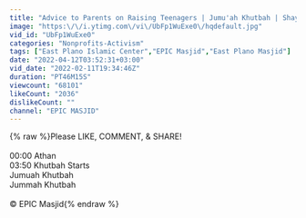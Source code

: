 ```yaml
---
title: "Advice to Parents on Raising Teenagers | Jumu'ah Khutbah | Shaykh Dr. Yasir Qadhi"
image: "https:\/\/i.ytimg.com\/vi\/UbFp1WuExe0\/hqdefault.jpg"
vid_id: "UbFp1WuExe0"
categories: "Nonprofits-Activism"
tags: ["East Plano Islamic Center","EPIC Masjid","East Plano Masjid"]
date: "2022-04-12T03:52:31+03:00"
vid_date: "2022-02-11T19:34:46Z"
duration: "PT46M15S"
viewcount: "68101"
likeCount: "2036"
dislikeCount: ""
channel: "EPIC MASJID"
---
```

{% raw %}Please LIKE, COMMENT, &amp; SHARE!<br /><br />00:00 Athan<br />03:50 Khutbah Starts<br />Jumuah Khutbah<br />Jummah Khutbah<br /><br />© EPIC Masjid{% endraw %}
